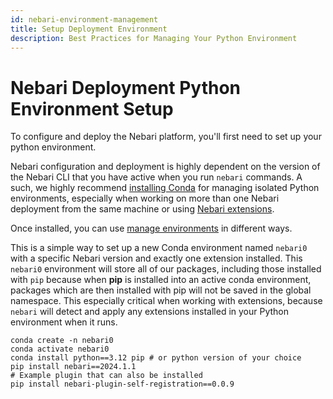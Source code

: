 ```yaml
---
id: nebari-environment-management
title: Setup Deployment Environment 
description: Best Practices for Managing Your Python Environment
---
```


# Nebari Deployment Python Environment Setup

To configure and deploy the Nebari platform, you'll first need to set up your python environment.

Nebari configuration and deployment is highly dependent on the version of the Nebari CLI that you have active when you run `nebari` commands. A such, we highly recommend [installing Conda](https://docs.anaconda.com/free/anaconda/install/) for managing isolated Python environments, especially when working on more than one Nebari deployment from the same machine or using [Nebari extensions][nebari-extension-system].

Once installed, you can use [manage environments](https://conda.io/projects/conda/en/latest/user-guide/tasks/manage-environments.html#managing-environments) in different ways.

This is a simple way to set up a new Conda environment named `nebari0` with a specific Nebari version and exactly one extension installed. This `nebari0` environment will store all of our packages, including those installed with `pip` because when **pip** is installed into an active conda environment, packages which are then installed with pip will not be saved in the global namespace. This especially critical when working with extensions, because `nebari` will detect and apply any extensions installed in your Python environment when it runs.

```
conda create -n nebari0
conda activate nebari0
conda install python==3.12 pip # or python version of your choice
pip install nebari==2024.1.1
# Example plugin that can also be installed
pip install nebari-plugin-self-registration==0.0.9
```

<!-- internal links -->

[nebari-extension-system]: /how-tos/nebari-extension-system.md
